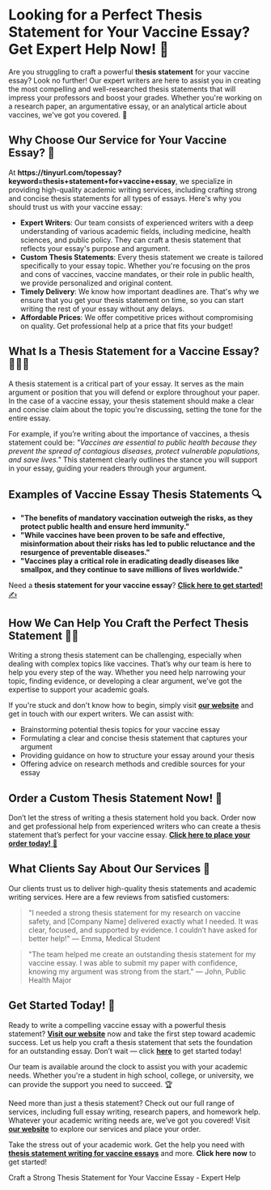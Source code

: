 <h1>Looking for a Perfect Thesis Statement for Your Vaccine Essay? Get Expert Help Now! 📝</h1>

<p>Are you struggling to craft a powerful <strong>thesis statement</strong> for your vaccine essay? Look no further! Our expert writers are here to assist you in creating the most compelling and well-researched thesis statements that will impress your professors and boost your grades. Whether you're working on a research paper, an argumentative essay, or an analytical article about vaccines, we've got you covered. 🌟</p>

<h2>Why Choose Our Service for Your Vaccine Essay? 🤔</h2>

<p>At <strong>https://tinyurl.com/topessay?keyword=thesis+statement+for+vaccine+essay</strong>, we specialize in providing high-quality academic writing services, including crafting strong and concise thesis statements for all types of essays. Here's why you should trust us with your vaccine essay:</p>

<ul>
    <li><strong>Expert Writers</strong>: Our team consists of experienced writers with a deep understanding of various academic fields, including medicine, health sciences, and public policy. They can craft a thesis statement that reflects your essay's purpose and argument.</li>
    <li><strong>Custom Thesis Statements</strong>: Every thesis statement we create is tailored specifically to your essay topic. Whether you're focusing on the pros and cons of vaccines, vaccine mandates, or their role in public health, we provide personalized and original content.</li>
    <li><strong>Timely Delivery</strong>: We know how important deadlines are. That's why we ensure that you get your thesis statement on time, so you can start writing the rest of your essay without any delays.</li>
    <li><strong>Affordable Prices</strong>: We offer competitive prices without compromising on quality. Get professional help at a price that fits your budget!</li>
</ul>

<h2>What Is a Thesis Statement for a Vaccine Essay? 🧑‍⚕️💉</h2>

<p>A thesis statement is a critical part of your essay. It serves as the main argument or position that you will defend or explore throughout your paper. In the case of a vaccine essay, your thesis statement should make a clear and concise claim about the topic you're discussing, setting the tone for the entire essay.</p>

<p>For example, if you’re writing about the importance of vaccines, a thesis statement could be: <em>"Vaccines are essential to public health because they prevent the spread of contagious diseases, protect vulnerable populations, and save lives."</em> This statement clearly outlines the stance you will support in your essay, guiding your readers through your argument.</p>

<h2>Examples of Vaccine Essay Thesis Statements 🔍</h2>

<ul>
    <li><strong>"The benefits of mandatory vaccination outweigh the risks, as they protect public health and ensure herd immunity."</strong></li>
    <li><strong>"While vaccines have been proven to be safe and effective, misinformation about their risks has led to public reluctance and the resurgence of preventable diseases."</strong></li>
    <li><strong>"Vaccines play a critical role in eradicating deadly diseases like smallpox, and they continue to save millions of lives worldwide."</strong></li>
</ul>

<p>Need a <strong>thesis statement for your vaccine essay</strong>? <a href="https://tinyurl.com/topessay?keyword=thesis+statement+for+vaccine+essay" target="_blank"><strong>Click here to get started!</strong> ✍️</a></p>

<h2>How We Can Help You Craft the Perfect Thesis Statement 🧑‍💻</h2>

<p>Writing a strong thesis statement can be challenging, especially when dealing with complex topics like vaccines. That’s why our team is here to help you every step of the way. Whether you need help narrowing your topic, finding evidence, or developing a clear argument, we’ve got the expertise to support your academic goals.</p>

<p>If you're stuck and don't know how to begin, simply visit <a href="https://tinyurl.com/topessay?keyword=thesis+statement+for+vaccine+essay" target="_blank"><strong>our website</strong></a> and get in touch with our expert writers. We can assist with:</p>

<ul>
    <li>Brainstorming potential thesis topics for your vaccine essay</li>
    <li>Formulating a clear and concise thesis statement that captures your argument</li>
    <li>Providing guidance on how to structure your essay around your thesis</li>
    <li>Offering advice on research methods and credible sources for your essay</li>
</ul>

<h2>Order a Custom Thesis Statement Now! 🎯</h2>

<p>Don’t let the stress of writing a thesis statement hold you back. Order now and get professional help from experienced writers who can create a thesis statement that’s perfect for your vaccine essay. <a href="https://tinyurl.com/topessay?keyword=thesis+statement+for+vaccine+essay" target="_blank"><strong>Click here to place your order today!</strong> 🚀</a></p>

<h2>What Clients Say About Our Services 📣</h2>

<p>Our clients trust us to deliver high-quality thesis statements and academic writing services. Here are a few reviews from satisfied customers:</p>

<blockquote>"I needed a strong thesis statement for my research on vaccine safety, and [Company Name] delivered exactly what I needed. It was clear, focused, and supported by evidence. I couldn’t have asked for better help!" — Emma, Medical Student</blockquote>

<blockquote>"The team helped me create an outstanding thesis statement for my vaccine essay. I was able to submit my paper with confidence, knowing my argument was strong from the start." — John, Public Health Major</blockquote>

<h2>Get Started Today! 🔑</h2>

<p>Ready to write a compelling vaccine essay with a powerful thesis statement? <a href="https://tinyurl.com/topessay?keyword=thesis+statement+for+vaccine+essay" target="_blank"><strong>Visit our website</strong></a> now and take the first step toward academic success. Let us help you craft a thesis statement that sets the foundation for an outstanding essay. Don’t wait — click <a href="https://tinyurl.com/topessay?keyword=thesis+statement+for+vaccine+essay" target="_blank"><strong>here</strong></a> to get started today!</p>

<p>Our team is available around the clock to assist you with your academic needs. Whether you're a student in high school, college, or university, we can provide the support you need to succeed. 🏆</p>

<p>Need more than just a thesis statement? Check out our full range of services, including full essay writing, research papers, and homework help. Whatever your academic writing needs are, we’ve got you covered! Visit <a href="https://tinyurl.com/topessay?keyword=thesis+statement+for+vaccine+essay" target="_blank"><strong>our website</strong></a> to explore our services and place your order.</p>

<p>Take the stress out of your academic work. Get the help you need with <a href="https://tinyurl.com/topessay?keyword=thesis+statement+for+vaccine+essay" target="_blank"><strong>thesis statement writing for vaccine essays</strong></a> and more. <strong>Click here now</strong> to get started!</p>
Craft a Strong Thesis Statement for Your Vaccine Essay - Expert Help
